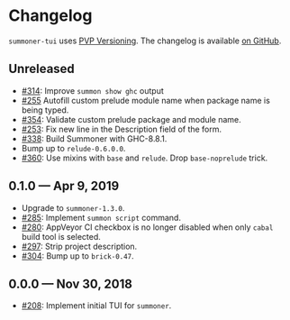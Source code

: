 # Changelog

`summoner-tui` uses [PVP Versioning][1].
The changelog is available [on GitHub][2].

## Unreleased

* [#314](https://github.com/kowainik/summoner/issues/314):
  Improve `summon show ghc` output
* [#255](https://github.com/kowainik/summoner/issues/255)
  Autofill custom prelude module name when package name is being typed.
* [#354](https://github.com/kowainik/summoner/issues/354):
  Validate custom prelude package and module name.
* [#253](https://github.com/kowainik/summoner/issues/253):
  Fix new line in the Description field of the form.
* [#338](https://github.com/kowainik/summoner/issues/338):
  Build Summoner with GHC-8.8.1.
* Bump up to `relude-0.6.0.0`.
* [#360](https://github.com/kowainik/summoner/issues/360):
  Use mixins with `base` and `relude`. Drop `base-noprelude` trick.

## 0.1.0 — Apr 9, 2019

* Upgrade to `summoner-1.3.0`.
* [#285](https://github.com/kowainik/summoner/issues/285):
  Implement `summon script` command.
* [#280](https://github.com/kowainik/summoner/issues/280):
  AppVeyor CI checkbox is no longer disabled when only `cabal` build tool is
  selected.
* [#297](https://github.com/kowainik/summoner/issues/297):
  Strip project description.
* [#304](https://github.com/kowainik/summoner/issues/304):
  Bump up to `brick-0.47`.

## 0.0.0 — Nov 30, 2018

* [#208](https://github.com/kowainik/summoner/issues/208):
   Implement initial TUI for `summoner`.

[1]: https://pvp.haskell.org
[2]: https://github.com/kowainik/summoner/releases
